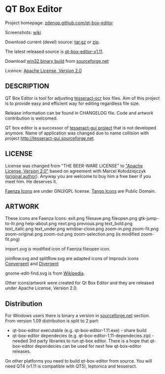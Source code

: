 QT Box Editor
=============

Project homepage: [zdenop.github.com/qt-box-editor](http://zdenop.github.com/qt-box-editor/)

Screenshots: [wiki](https://github.com/zdenop/qt-box-editor/wiki)

Download current (devel) source: [tar.gz](https://github.com/zdenop/qt-box-editor/tarball/master) or [zip](https://github.com/zdenop/qt-box-editor/zipball/master).

The latest released source is [qt-box-editor-v1.11](https://github.com/zdenop/qt-box-editor/tarball/master/tree/v1.11).

Download [win32 binary build](http://sourceforge.net/projects/qtboxeditor/?source=dlp) from [sourceforge.net](http://sourceforge.net/projects/qtboxeditor/)

Licence: [Apache License, Version 2.0](http://www.apache.org/licenses/LICENSE-2.0)


DESCRIPTION
-----------

QT Box Editor is tool for adjusting [tesseract-ocr](http://code.google.com/p/tesseract-ocr/) box files. Aim of this project is to provide easy and efficient way for editing regardless file size.

Release information can be found in CHANGELOG file. Code and artwork contribution is welcomed.

QT box editor is a successor of [tesseract-gui project](https://github.com/mk219533/tesseract-gui) that is not developed anymore. Name of application was changed due to name collision with project http://tesseract-gui.sourceforge.net.


LICENSE
-------

License was changed from "THE BEER-WARE LICENSE" to ["Apache License, Version 2.0"](http://www.apache.org/licenses/LICENSE-2.0) based on agreement with Marcel Kołodziejczyk ([original author](https://github.com/mk219533/tesseract-gui)). Anyway you are welcome to buy him a free beer if you meet him. He deserves it.

[Faenza Icons](http://tiheum.deviantart.com/art/Faenza-Icons-173323228) are under GNU/GPL license.
[Tango Icons](http://tango.freedesktop.org/) are Public Domain.

ARTWORK
-------

These icons are Faenza Icons:
    exit.png
    filesave.png
    fileopen.png
    gtk-jump-to-ltr.png
    help-about.png
    next.png
    previous.png
    text_bold.png
    text_italic.png
    text_under.png
    window-close.png
    zoom-in.png
    zoom-fit.png
    zoom-original.png
    zoom-out.png
    zoom-selection.png (is modified zoom-fit.png)

import.svg is modified icon of Faenza fileopen icon.

joinRow.svg and splitRow.svg are adapted icons of lmproulx icons [Convergent](http://www.openclipart.org/detail/convergent-by-lmproulx) and [Divergent](http://www.openclipart.org/detail/divergent-by-lmproulx)

gnome-edit-find.svg is from [Wikipedia](http://en.wikipedia.org/wiki/File:Gnome-edit-find.svg).

Other icons/artwork were created for Qt Box Editor and they are released under Apache License, Version 2.0.


Distribution
------------

For Windows users there is binary a version in [sourceforge.net](http://sourceforge.net/projects/qtboxeditor/?source=dlp) section. From version 1.09 distribution is split to 2 part:
* qt-box-editor executable (e.g. qt-box-editor-1.11.exe) - share build
* qt-box-editor dependecies (e.g. qt-box-editor-1.11-dependecies.zip) - needed 3rd party libraries to run qt-box editor.
There is a hope that qt-box-editor dependecies can be used for next few qt-box-editor releases.

On other platforms you need to build qt-box-editor from source. You will need QT4 (v1.11 is compatible with QT5), leptonica and tesseract.